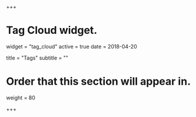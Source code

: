+++
# Tag Cloud widget.
widget = "tag_cloud"
active = true
date = 2018-04-20

title = "Tags"
subtitle = ""

# Order that this section will appear in.
weight = 80

+++
